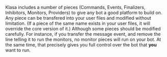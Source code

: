 Klasa includes a number of pieces (Commands, Events, Finalizers, Inhibitors, Monitors, Providers) to give any bot a good platform to build on. Any piece can be transfered into your user files and modified without limitation. (If a piece of the same name exists in your user files, it will override the core version of it.) Although some pieces should be modified carefully. For instance, if you transfer the message event, and remove the line telling it to run the monitors, no monitor pieces will run on your bot. At the same time, that precisely gives you full control over the bot that __you__ want to run.
